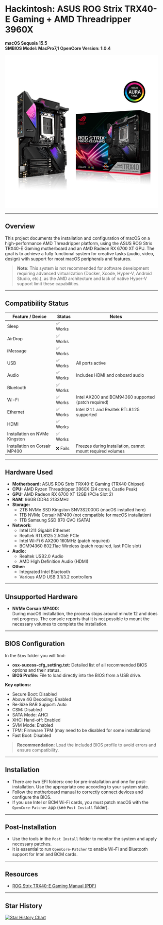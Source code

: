 # Hackintosh: ASUS ROG Strix TRX40-E Gaming + AMD Threadripper 3960X

**macOS Sequoia 15.5**  
**SMBIOS Model: MacPro7,1**
**OpenCore Version: 1.0.4**

![Motherboard](Images/presentation.jpg)

---

## Overview

This project documents the installation and configuration of macOS on a high-performance AMD Threadripper platform, using the ASUS ROG Strix TRX40-E Gaming motherboard and an AMD Radeon RX 6700 XT GPU. The goal is to achieve a fully functional system for creative tasks (audio, video, design) with support for most macOS peripherals and features.

> **Note:** This system is not recommended for software development requiring advanced virtualization (Docker, Xcode, Hyper-V, Android Studio, etc.), as the AMD architecture and lack of native Hyper-V support limit these capabilities.

---

## Compatibility Status

| Feature / Device              | Status      | Notes                                                        |
|------------------------------|-------------|--------------------------------------------------------------|
| Sleep                        | ✅ Works    |                                                              |
| AirDrop                      | ✅ Works    |                                                              |
| iMessage                     | ✅ Works    |                                                              |
| USB                          | ✅ Works    | All ports active                                             |
| Audio                        | ✅ Works    | Includes HDMI and onboard audio                              |
| Bluetooth                    | ✅ Works    |                                                              |
| Wi-Fi                        | ✅ Works    | Intel AX200 and BCM94360 supported (patch required)          |
| Ethernet                     | ✅ Works    | Intel I211 and Realtek RTL8125 supported                     |
| HDMI                         | ✅ Works    |                                                              |
| Installation on NVMe Kingston| ✅ Works    |                                                              |
| Installation on Corsair MP400| ❌ Fails    | Freezes during installation, cannot mount required volumes    |

---

## Hardware Used

- **Motherboard:** ASUS ROG Strix TRX40-E Gaming (TRX40 Chipset)
- **CPU:** AMD Ryzen Threadripper 3960X (24 cores, Castle Peak)
- **GPU:** AMD Radeon RX 6700 XT 12GB (PCIe Slot 2)
- **RAM:** 96GB DDR4 2133MHz
- **Storage:**  
  - 2TB NVMe SSD Kingston SNV3S2000G (macOS installed here)
  - 1TB NVMe Corsair MP400 (not compatible for macOS installation)
  - 1TB Samsung SSD 870 QVO (SATA)
- **Network:**  
  - Intel I211 Gigabit Ethernet  
  - Realtek RTL8125 2.5GbE PCIe  
  - Intel Wi-Fi 6 AX200 160MHz (patch required)  
  - BCM94360 802.11ac Wireless (patch required, last PCIe slot)
- **Audio:**  
  - Realtek USB2.0 Audio  
  - AMD High Definition Audio (HDMI)
- **Other:**  
  - Integrated Intel Bluetooth  
  - Various AMD USB 3.1/3.2 controllers

---

## Unsupported Hardware

- **NVMe Corsair MP400:**  
  During macOS installation, the process stops around minute 12 and does not progress. The console reports that it is not possible to mount the necessary volumes to complete the installation.

---

## BIOS Configuration

In the `Bios` folder you will find:
- **osx-sucess-cfg_setting.txt:** Detailed list of all recommended BIOS options and their status.
- **BIOS Profile:** File to load directly into the BIOS from a USB drive.

**Key options:**
- Secure Boot: Disabled
- Above 4G Decoding: Enabled
- Re-Size BAR Support: Auto
- CSM: Disabled
- SATA Mode: AHCI
- XHCI Hand-off: Enabled
- SVM Mode: Enabled
- TPM: Firmware TPM (may need to be disabled for some installations)
- Fast Boot: Disabled

> **Recommendation:** Load the included BIOS profile to avoid errors and ensure compatibility.

---

## Installation

- There are two EFI folders: one for pre-installation and one for post-installation. Use the appropriate one according to your system state.
- Follow the motherboard manual to correctly connect devices and configure the BIOS.
- If you use Intel or BCM Wi-Fi cards, you must patch macOS with the `OpenCore-Patcher` app (see `Post Install` folder).

---

## Post-Installation

- Use the tools in the `Post Install` folder to monitor the system and apply necessary patches.
- It is essential to run `OpenCore-Patcher` to enable Wi-Fi and Bluetooth support for Intel and BCM cards.

---

## Resources

- [ROG Strix TRX40-E Gaming Manual (PDF)](Manual/ROG_Strix_TRX40-E_Gaming_Manual.pdf)

---

## Star History

[![Star History Chart](https://api.star-history.com/svg?repos=klich3/macOS-on-ROG-TRX40-AMD-Threadripper-3960X&type=Date)](https://www.star-history.com/#klich3/macOS-on-ROG-TRX40-AMD-Threadripper-3960X&Date)
